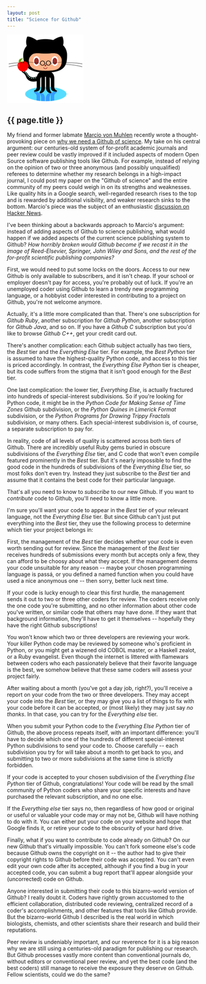 ```yaml
---
layout: post
title: "Science for Github"
---
```


![](images/octocat_professor.png)

{{ page.title }}
----------------

My friend and former labmate [Marcio von Muhlen](http://marciovm.com/) recently wrote a thought-provoking piece on [why we need a Github of science](http://marciovm.com/i-want-a-github-of-science).  My take on his central argument:  our centuries-old system of for-profit academic journals and peer review could be vastly improved if it included aspects of modern Open Source software publishing tools like Github.  For example, instead of relying on the opinion of two or three anonymous (and possibly unqualified) referees to determine whether my research belongs in a high-impact journal, I could post my paper on the "Github of science" and the entire community of my peers could weigh in on its strengths and weaknesses.  Like quality hits in a Google search, well-regarded research rises to the top and is rewarded by additional visibility, and weaker research sinks to the bottom.  Marcio's piece was the subject of an enthusiastic [discussion on Hacker News](http://news.ycombinator.com/item?id=2425823).

I've been thinking about a backwards approach to Marcio's argument:  instead of adding aspects of Github to science publishing, what would happen if we added aspects of the current science publishing system to Github?  *How horribly broken would Github become if we recast it in the image of Reed-Elsevier, Springer, John Wiley and Sons, and the rest of the for-profit scientific publishing companies?*

First, we would need to put some locks on the doors.  Access to our new Github is only available to subscribers, and it isn't cheap.  If your school or employer doesn't pay for access, you're probably out of luck.  If you're an unemployed coder using Github to learn a trendy new programming language, or a hobbyist coder interested in contributing to a project on Github, you're not welcome anymore.

Actually, it's a little more complicated than that.  There's one subscription for *Github Ruby*, another subscription for *Github Python*, another subscription for *Github Java*, and so on.  If you have a *Github C* subscription but you'd like to browse *Github C++*, get your credit card out.

There's another complication:  each Github subject actually has two tiers, the *Best* tier and the *Everything Else* tier.  For example, the *Best Python* tier is assumed to have the highest-quality Python code, and access to this tier is priced accordingly.  In contrast, the *Everything Else Python* tier is cheaper, but its code suffers from the stigma that it isn't good enough for the *Best* tier.

One last complication:  the lower tier, *Everything Else*, is actually fractured into hundreds of special-interest subdivisions.  So if you're looking for Python code, it might be in the *Python Code for Making Sense of Time Zones* Github subdivision, or the *Python Quines in Limerick Format* subdivision, or the *Python Programs for Drawing Trippy Fractals* subdivision, or many others.  Each special-interest subdivision is, of course, a separate subscription to pay for.

In reality, code of all levels of quality is scattered across both tiers of Github.  There are incredibly useful Ruby gems buried in obscure subdivisions of the *Everything Else* tier, and C code that won't even compile featured prominently in the *Best* tier.  But it's nearly impossible to find the good code in the hundreds of subdivisions of the *Everything Else* tier, so most folks don't even try.  Instead they just subscribe to the *Best* tier and assume that it contains the best code for their particular language.

That's all you need to know to *subscribe* to our new Github.  If you want to *contribute* code to Github, you'll need to know a little more.

I'm sure you'll want your code to appear in the *Best* tier of your relevant language, not the *Everything Else* tier.  But since Github can't just put everything into the *Best* tier, they use the following process to determine which tier your project belongs in:

First, the management of the *Best* tier decides whether your code is even worth sending out for review.  Since the management of the *Best* tier receives hundreds of submissions every month but accepts only a few, they can afford to be choosy about what they accept.  If the management deems your code unsuitable for any reason -- maybe your chosen programming language is pass&aacute;, or you defined a named function when you could have used a nice anonymous one -- then sorry, better luck next time.

If your code is lucky enough to clear this first hurdle, the management sends it out to two or three other coders for review.  The coders receive only the one code you're submitting, and no other information about other code you've written, or similar code that others may have done.  If they want that background information, they'll have to get it themselves -- hopefully they have the right Github subscriptions!

You won't know which two or three developers are reviewing your work.  Your killer Python code may be reviewed by someone who's proficient in Python, or you might get a wizened old COBOL master, or a Haskell zealot, or a Ruby evangelist.  Even though the internet is littered with flamewars between coders who each passionately believe that their favorite language is the best, we somehow believe that these same coders will assess your project fairly.

After waiting about a month (you've got a day job, right?), you'll receive a report on your code from the two or three developers.  They may accept your code into the *Best* tier, or they may give you a list of things to fix with your code before it can be accepted, or (most likely) they may just say *no thanks*.  In that case, you can try for the *Everything else* tier.

When you submit your Python code to the *Everything Else Python* tier of Github, the above process repeats itself, with an important difference:  you'll have to decide which one of the hundreds of different special-interest Python subdivisions to send your code to.  Choose carefully -- each subdivision you try for will take about a month to get back to you, and submitting to two or more subdivisions at the same time is strictly forbidden.

If your code is accepted to your chosen subdivision of the *Everything Else Python* tier of Github, congratulations!  Your code will be read by the small community of Python coders who share your specific interests and have purchased the relevant subscription, and no one else.

If the *Everything else* tier says no, then regardless of how good or original or useful or valuable your code may or may not be, Github will have nothing to do with it.  You can either put your code on your website and hope that Google finds it, or retire your code to the obscurity of your hard drive.

Finally, what if you want to contribute to code already on Github?  On our new Github that's virtually impossible.  You can't fork someone else's code because Github owns the copyright on it -- the author had to give their copyright rights to Github before their code was accepted.  You can't even edit your own code after its accepted, although if you find a bug in your accepted code, you can submit a bug report that'll appear alongside your (uncorrected) code on Github.

Anyone interested in submitting their code to this bizarro-world version of Github?  I really doubt it.  Coders have rightly grown accustomed to the efficient collaboration, distributed code reviewing, centralized record of a coder's accomplishments, and other features that tools like Github provide.  But the bizarro-world Github I described is the real world in which biologists, chemists, and other scientists share their research and build their reputations.

Peer review is undeniably important, and our reverence for it is a big reason why we are still using a centuries-old paradigm for publishing our research.  But Github processes vastly more content than conventional journals do, without editors or conventional peer review, and yet the best code (and the best coders) still manage to receive the exposure they deserve on Github.  Fellow scientists, could we do the same?
